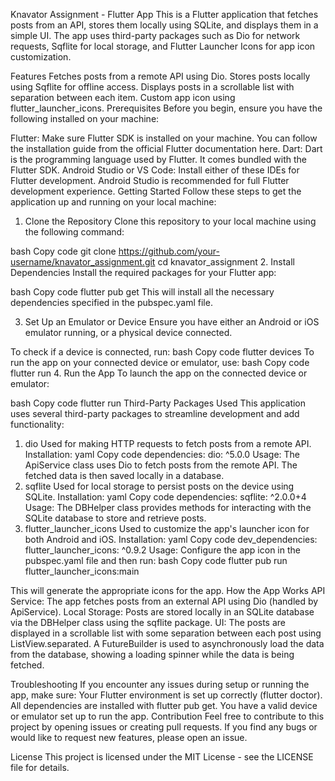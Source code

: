 Knavator Assignment - Flutter App
This is a Flutter application that fetches posts from an API, stores them locally using SQLite, and displays them in a simple UI. The app uses third-party packages such as Dio for network requests, Sqflite for local storage, and Flutter Launcher Icons for app icon customization.

Features
Fetches posts from a remote API using Dio.
Stores posts locally using Sqflite for offline access.
Displays posts in a scrollable list with separation between each item.
Custom app icon using flutter_launcher_icons.
Prerequisites
Before you begin, ensure you have the following installed on your machine:

Flutter: Make sure Flutter SDK is installed on your machine. You can follow the installation guide from the official Flutter documentation here.
Dart: Dart is the programming language used by Flutter. It comes bundled with the Flutter SDK.
Android Studio or VS Code: Install either of these IDEs for Flutter development. Android Studio is recommended for full Flutter development experience.
Getting Started
Follow these steps to get the application up and running on your local machine:

1. Clone the Repository
Clone this repository to your local machine using the following command:

bash
Copy code
git clone https://github.com/your-username/knavator_assignment.git
cd knavator_assignment
2. Install Dependencies
Install the required packages for your Flutter app:

bash
Copy code
flutter pub get
This will install all the necessary dependencies specified in the pubspec.yaml file.

3. Set Up an Emulator or Device
Ensure you have either an Android or iOS emulator running, or a physical device connected.

To check if a device is connected, run:
bash
Copy code
flutter devices
To run the app on your connected device or emulator, use:
bash
Copy code
flutter run
4. Run the App
To launch the app on the connected device or emulator:

bash
Copy code
flutter run
Third-Party Packages Used
This application uses several third-party packages to streamline development and add functionality:

1. dio
Used for making HTTP requests to fetch posts from a remote API.
Installation:
yaml
Copy code
dependencies:
  dio: ^5.0.0
Usage: The ApiService class uses Dio to fetch posts from the remote API. The fetched data is then saved locally in a database.
2. sqflite
Used for local storage to persist posts on the device using SQLite.
Installation:
yaml
Copy code
dependencies:
  sqflite: ^2.0.0+4
Usage: The DBHelper class provides methods for interacting with the SQLite database to store and retrieve posts.
3. flutter_launcher_icons
Used to customize the app's launcher icon for both Android and iOS.
Installation:
yaml
Copy code
dev_dependencies:
  flutter_launcher_icons: ^0.9.2
Usage: Configure the app icon in the pubspec.yaml file and then run:
bash
Copy code
flutter pub run flutter_launcher_icons:main


This will generate the appropriate icons for the app.
How the App Works
API Service: The app fetches posts from an external API using Dio (handled by ApiService).
Local Storage: Posts are stored locally in an SQLite database via the DBHelper class using the sqflite package.
UI: The posts are displayed in a scrollable list with some separation between each post using ListView.separated. A FutureBuilder is used to asynchronously load the data from the database, showing a loading spinner while the data is being fetched.

Troubleshooting
If you encounter any issues during setup or running the app, make sure:
Your Flutter environment is set up correctly (flutter doctor).
All dependencies are installed with flutter pub get.
You have a valid device or emulator set up to run the app.
Contribution
Feel free to contribute to this project by opening issues or creating pull requests. If you find any bugs or would like to request new features, please open an issue.

License
This project is licensed under the MIT License - see the LICENSE file for details.


